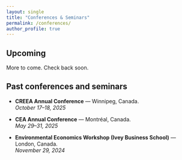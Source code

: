 ```yaml
---
layout: single
title: "Conferences & Seminars"
permalink: /conferences/
author_profile: true
---
```


## Upcoming
<p class="text-gray">More to come. Check back soon.</p>

## Past conferences and seminars

- **CREEA Annual Conference** — Winnipeg, Canada.  
  *October 17–18, 2025*

- **CEA Annual Conference** — Montréal, Canada.  
  *May 29–31, 2025*
  
- **Environmental Economics Workshop (Ivey Business School)** — London, Canada.  
  *November 29, 2024*

